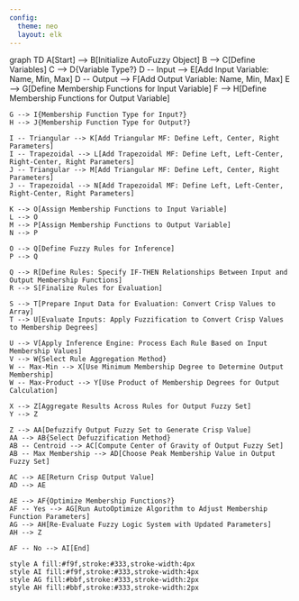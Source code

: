 ```yaml
---
config:
  theme: neo
  layout: elk
---
```

graph TD
    A[Start] --> B[Initialize AutoFuzzy Object]
    B --> C[Define Variables]
    C --> D{Variable Type?}
    D -- Input --> E[Add Input Variable: Name, Min, Max]
    D -- Output --> F[Add Output Variable: Name, Min, Max]
    E --> G[Define Membership Functions for Input Variable]
    F --> H[Define Membership Functions for Output Variable]

    G --> I{Membership Function Type for Input?}
    H --> J{Membership Function Type for Output?}

    I -- Triangular --> K[Add Triangular MF: Define Left, Center, Right Parameters]
    I -- Trapezoidal --> L[Add Trapezoidal MF: Define Left, Left-Center, Right-Center, Right Parameters]
    J -- Triangular --> M[Add Triangular MF: Define Left, Center, Right Parameters]
    J -- Trapezoidal --> N[Add Trapezoidal MF: Define Left, Left-Center, Right-Center, Right Parameters]

    K --> O[Assign Membership Functions to Input Variable]
    L --> O
    M --> P[Assign Membership Functions to Output Variable]
    N --> P

    O --> Q[Define Fuzzy Rules for Inference]
    P --> Q

    Q --> R[Define Rules: Specify IF-THEN Relationships Between Input and Output Membership Functions]
    R --> S[Finalize Rules for Evaluation]

    S --> T[Prepare Input Data for Evaluation: Convert Crisp Values to Array]
    T --> U[Evaluate Inputs: Apply Fuzzification to Convert Crisp Values to Membership Degrees]

    U --> V[Apply Inference Engine: Process Each Rule Based on Input Membership Values]
    V --> W{Select Rule Aggregation Method}
    W -- Max-Min --> X[Use Minimum Membership Degree to Determine Output Membership]
    W -- Max-Product --> Y[Use Product of Membership Degrees for Output Calculation]

    X --> Z[Aggregate Results Across Rules for Output Fuzzy Set]
    Y --> Z

    Z --> AA[Defuzzify Output Fuzzy Set to Generate Crisp Value]
    AA --> AB{Select Defuzzification Method}
    AB -- Centroid --> AC[Compute Center of Gravity of Output Fuzzy Set]
    AB -- Max Membership --> AD[Choose Peak Membership Value in Output Fuzzy Set]

    AC --> AE[Return Crisp Output Value]
    AD --> AE

    AE --> AF{Optimize Membership Functions?}
    AF -- Yes --> AG[Run AutoOptimize Algorithm to Adjust Membership Function Parameters]
    AG --> AH[Re-Evaluate Fuzzy Logic System with Updated Parameters]
    AH --> Z

    AF -- No --> AI[End]

    style A fill:#f9f,stroke:#333,stroke-width:4px
    style AI fill:#f9f,stroke:#333,stroke-width:4px
    style AG fill:#bbf,stroke:#333,stroke-width:2px
    style AH fill:#bbf,stroke:#333,stroke-width:2px
